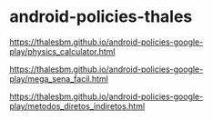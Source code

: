 # android-policies-thales

https://thalesbm.github.io/android-policies-google-play/physics_calculator.html

https://thalesbm.github.io/android-policies-google-play/mega_sena_facil.html

https://thalesbm.github.io/android-policies-google-play/metodos_diretos_indiretos.html
